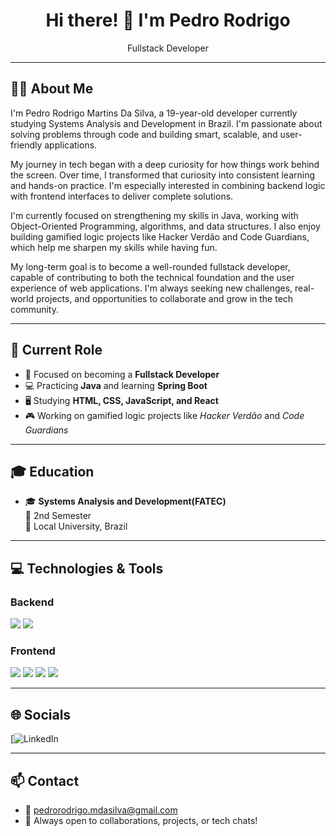 <h1 align="center">Hi there! 👋 I'm Pedro Rodrigo</h1>
<p align="center">Fullstack Developer</p>

---

## 👨‍💻 About Me

I'm Pedro Rodrigo Martins Da Silva, a 19-year-old developer currently studying Systems Analysis and Development in Brazil.
I'm passionate about solving problems through code and building smart, scalable, and user-friendly applications.

My journey in tech began with a deep curiosity for how things work behind the screen. Over time, I transformed that curiosity into consistent learning and hands-on practice. I'm especially interested in combining backend logic with frontend interfaces to deliver complete solutions.

I'm currently focused on strengthening my skills in Java, working with Object-Oriented Programming, algorithms, and data structures. I also enjoy building gamified logic projects like Hacker Verdão and Code Guardians, which help me sharpen my skills while having fun.

My long-term goal is to become a well-rounded fullstack developer, capable of contributing to both the technical foundation and the user experience of web applications. I'm always seeking new challenges, real-world projects, and opportunities to collaborate and grow in the tech community.

---

## 🎯 Current Role

- 🧠 Focused on becoming a **Fullstack Developer**
- 💻 Practicing **Java** and learning **Spring Boot**
- 🖥️ Studying **HTML, CSS, JavaScript, and React**
- 🎮 Working on gamified logic projects like *Hacker Verdão* and *Code Guardians*

---

## 🎓 Education

- 🎓 **Systems Analysis and Development(FATEC)**  
  📍 2nd Semester  
  🏫 Local University, Brazil

---

## 💻 Technologies & Tools

### Backend
<p>
  <img src="https://img.shields.io/badge/Java-ED8B00?style=for-the-badge&logo=java&logoColor=white"/>
  <img src="https://img.shields.io/badge/Spring_Boot-6DB33F?style=for-the-badge&logo=spring-boot&logoColor=white"/>
</p>

### Frontend
<p>
  <img src="https://img.shields.io/badge/HTML5-E34F26?style=for-the-badge&logo=html5&logoColor=white"/>
  <img src="https://img.shields.io/badge/CSS3-1572B6?style=for-the-badge&logo=css3&logoColor=white"/>
  <img src="https://img.shields.io/badge/JavaScript-F7DF1E?style=for-the-badge&logo=javascript&logoColor=black"/>
  <img src="https://img.shields.io/badge/React-20232A?style=for-the-badge&logo=react&logoColor=61DAFB"/>
</p>

---

## 🌐 Socials

[![LinkedIn](https://www.linkedin.com/in/pedro-rodrigo-6a4b91323/)  


---

## 📫 Contact

- 📧 pedrorodrigo.mdasilva@gmail.com
- 💬 Always open to collaborations, projects, or tech chats!
